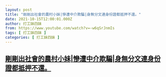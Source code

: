 ```yaml
---
layout: post
title: "剛剛出社會的農村小妹|慘遭中介欺騙|身無分文連身份證都抵押不還。"
date: 2021-10-15T12:00:01.000Z
author: 打工妹四妹
from: https://www.youtube.com/watch?v=-w6qSrJnmIs
tags: [ 打工妹四妹 ]
categories: [ 打工妹四妹 ]
---
```

<!--1634299201000-->
[剛剛出社會的農村小妹|慘遭中介欺騙|身無分文連身份證都抵押不還。](https://www.youtube.com/watch?v=-w6qSrJnmIs)
------

<div>

</div>

